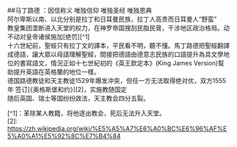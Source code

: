 

##马丁路德 ：因信称义  唯独信仰 唯独圣经 唯独恩典  
阿尔卑斯以南、以北分别是拉丁和日耳曼民族，拉丁人高贵而日耳曼人“野蛮”  
教皇集团垄断进入天堂的权力，在神罗帝国搜刮民脂民膏，干涉地区政治格局。动不动对皇帝诸侯施加[绝罚][^1]  
十六世紀前，聖經只有拉丁文的譯本，平民看不明，聽不懂。馬丁路德把聖經翻譯成德語，讓大眾以母語理解聖經，間接把德語由德意志民族的口語提升為具文學地位的書寫語文，情況正如十七世紀初的《英王欽定本》(King James Version)幫助提升英語在英格蘭的地位一樣。  
德国路德教徒和天主教徒1529年爆发冲突，但任一方无法取得绝对优，双方1555年 签订[《奥格斯堡和约》][2]，实施教随国定  
随后英国、瑞士等国纷纷效法，天主教会四分五裂。



[^1]：革除某人教籍，将他逐出教会，死后无法升入天堂。  
[2]: https://zh.wikipedia.org/wiki/%E5%A5%A7%E6%A0%BC%E6%96%AF%E5%A0%A1%E5%92%8C%E7%B4%84

